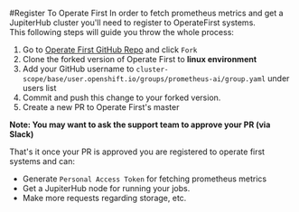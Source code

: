 #Register To Operate First
In order to fetch prometheus metrics and get a JupiterHub cluster you'll need to register to OperateFirst systems.  
This following steps will guide you throw the whole process:
1. Go to [Operate First GitHub Repo](https://github.com/operate-first/apps) and click `Fork`
2. Clone the forked version of Operate First to **linux environment**
3. Add your GitHub username to `cluster-scope/base/user.openshift.io/groups/prometheus-ai/group.yaml` under users list 
4. Commit and push this change to your forked version.
5. Create a new PR to Operate First's master

**Note: You may want to ask the support team to approve your PR (via Slack)**

That's it once your PR is approved you are registered to operate first systems and can:
* Generate `Personal Access Token` for fetching prometheus metrics
* Get a JupiterHub node for running your jobs.
* Make more requests regarding storage, etc.

